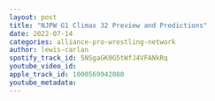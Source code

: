 ```yaml
---
layout: post
title: "NJPW G1 Climax 32 Preview and Predictions"
date: 2022-07-14
categories: alliance-pro-wrestling-network
author: lewis-carlan
spotify_track_id: 5NSgaGK0G5tWfJ4VFANkRq
youtube_video_id: 
apple_track_id: 1000569942080
youtube_metadata: 
---
```

